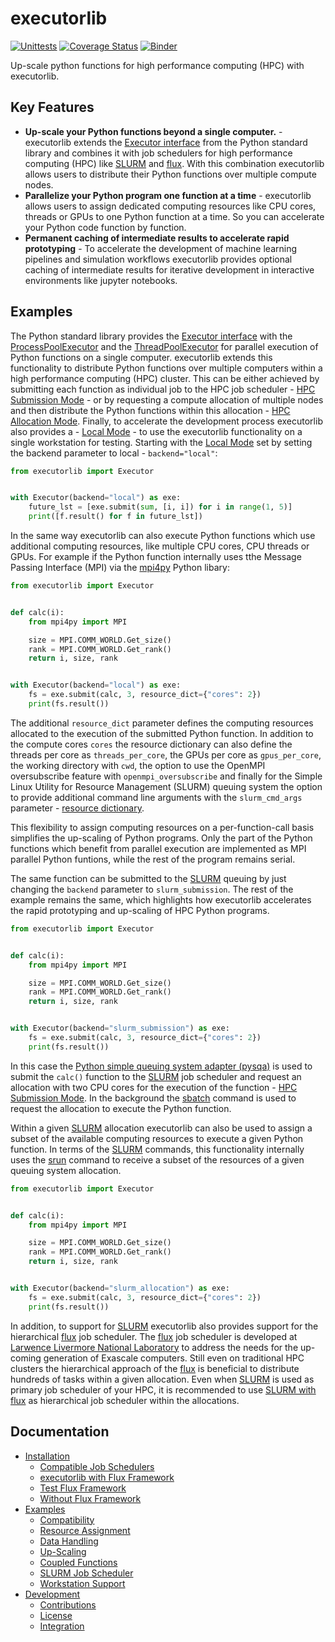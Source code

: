 # executorlib
[![Unittests](https://github.com/pyiron/executorlib/actions/workflows/unittest-openmpi.yml/badge.svg)](https://github.com/pyiron/executorlib/actions/workflows/unittest-openmpi.yml)
[![Coverage Status](https://coveralls.io/repos/github/pyiron/executorlib/badge.svg?branch=main)](https://coveralls.io/github/pyiron/executorlib?branch=main)
[![Binder](https://mybinder.org/badge_logo.svg)](https://mybinder.org/v2/gh/pyiron/executorlib/HEAD?labpath=notebooks%2Fexamples.ipynb)

Up-scale python functions for high performance computing (HPC) with executorlib. 

## Key Features
* **Up-scale your Python functions beyond a single computer.** - executorlib extends the [Executor interface](https://docs.python.org/3/library/concurrent.futures.html#executor-objects)
  from the Python standard library and combines it with job schedulers for high performance computing (HPC) like [SLURM](https://slurm.schedmd.com) 
  and [flux](http://flux-framework.org). With this combination executorlib allows users to distribute their Python 
  functions over multiple compute nodes.
* **Parallelize your Python program one function at a time** - executorlib allows users to assign dedicated computing
  resources like CPU cores, threads or GPUs to one Python function at a time. So you can accelerate your Python code 
  function by function.
* **Permanent caching of intermediate results to accelerate rapid prototyping** - To accelerate the development of 
  machine learning pipelines and simulation workflows executorlib provides optional caching of intermediate results for 
  iterative development in interactive environments like jupyter notebooks.

## Examples
The Python standard library provides the [Executor interface](https://docs.python.org/3/library/concurrent.futures.html#executor-objects)
with the [ProcessPoolExecutor](https://docs.python.org/3/library/concurrent.futures.html#processpoolexecutor) and the 
[ThreadPoolExecutor](https://docs.python.org/3/library/concurrent.futures.html#threadpoolexecutor) for parallel 
execution of Python functions on a single computer. executorlib extends this functionality to distribute Python 
functions over multiple computers within a high performance computing (HPC) cluster. This can be either achieved by 
submitting each function as individual job to the HPC job scheduler - [HPC Submission Mode]() - or by requesting a 
compute allocation of multiple nodes and then distribute the Python functions within this allocation - [HPC Allocation Mode](). 
Finally, to accelerate the development process executorlib also provides a - [Local Mode]() - to use the executorlib 
functionality on a single workstation for testing. Starting with the [Local Mode]() set by setting the backend parameter
to local - `backend="local"`:
```python
from executorlib import Executor


with Executor(backend="local") as exe:
    future_lst = [exe.submit(sum, [i, i]) for i in range(1, 5)]
    print([f.result() for f in future_lst])
```
In the same way executorlib can also execute Python functions which use additional computing resources, like multiple 
CPU cores, CPU threads or GPUs. For example if the Python function internally uses tthe Message Passing Interface (MPI) 
via the [mpi4py](https://mpi4py.readthedocs.io) Python libary: 
```python
from executorlib import Executor


def calc(i):
    from mpi4py import MPI

    size = MPI.COMM_WORLD.Get_size()
    rank = MPI.COMM_WORLD.Get_rank()
    return i, size, rank


with Executor(backend="local") as exe:
    fs = exe.submit(calc, 3, resource_dict={"cores": 2})
    print(fs.result())
```
The additional `resource_dict` parameter defines the computing resources allocated to the execution of the submitted 
Python function. In addition to the compute cores `cores` the resource dictionary can also define the threads per core
as `threads_per_core`, the GPUs per core as `gpus_per_core`, the working directory with `cwd`, the option to use the
OpenMPI oversubscribe feature with `openmpi_oversubscribe` and finally for the Simple Linux Utility for Resource 
Management (SLURM) queuing system the option to provide additional command line arguments with the `slurm_cmd_args` 
parameter - [resource dictionary]().

This flexibility to assign computing resources on a per-function-call basis simplifies the up-scaling of Python programs.
Only the part of the Python functions which benefit from parallel execution are implemented as MPI parallel Python 
funtions, while the rest of the program remains serial. 

The same function can be submitted to the [SLURM](https://slurm.schedmd.com) queuing by just changing the `backend` 
parameter to `slurm_submission`. The rest of the example remains the same, which highlights how executorlib accelerates
the rapid prototyping and up-scaling of HPC Python programs. 
```python
from executorlib import Executor


def calc(i):
    from mpi4py import MPI

    size = MPI.COMM_WORLD.Get_size()
    rank = MPI.COMM_WORLD.Get_rank()
    return i, size, rank


with Executor(backend="slurm_submission") as exe:
    fs = exe.submit(calc, 3, resource_dict={"cores": 2})
    print(fs.result())
```
In this case the [Python simple queuing system adapter (pysqa)](https://pysqa.readthedocs.io) is used to submit the 
`calc()` function to the [SLURM](https://slurm.schedmd.com) job scheduler and request an allocation with two CPU cores 
for the execution of the function - [HPC Submission Mode](). In the background the [sbatch](https://slurm.schedmd.com/sbatch.html) 
command is used to request the allocation to execute the Python function. 

Within a given [SLURM](https://slurm.schedmd.com) allocation executorlib can also be used to assign a subset of the 
available computing resources to execute a given Python function. In terms of the [SLURM](https://slurm.schedmd.com) 
commands, this functionality internally uses the [srun](https://slurm.schedmd.com/srun.html) command to receive a subset
of the resources of a given queuing system allocation. 
```python
from executorlib import Executor


def calc(i):
    from mpi4py import MPI

    size = MPI.COMM_WORLD.Get_size()
    rank = MPI.COMM_WORLD.Get_rank()
    return i, size, rank


with Executor(backend="slurm_allocation") as exe:
    fs = exe.submit(calc, 3, resource_dict={"cores": 2})
    print(fs.result())
```
In addition, to support for [SLURM](https://slurm.schedmd.com) executorlib also provides support for the hierarchical 
[flux](http://flux-framework.org) job scheduler. The [flux](http://flux-framework.org) job scheduler is developed at 
[Larwence Livermore National Laboratory](https://computing.llnl.gov/projects/flux-building-framework-resource-management)
to address the needs for the up-coming generation of Exascale computers. Still even on traditional HPC clusters the 
hierarchical approach of the [flux](http://flux-framework.org) is beneficial to distribute hundreds of tasks within a
given allocation. Even when [SLURM](https://slurm.schedmd.com) is used as primary job scheduler of your HPC, it is 
recommended to use [SLURM with flux]() as hierarchical job scheduler within the allocations. 

## Documentation
* [Installation](https://executorlib.readthedocs.io/en/latest/installation.html)
  * [Compatible Job Schedulers](https://executorlib.readthedocs.io/en/latest/installation.html#compatible-job-schedulers)
  * [executorlib with Flux Framework](https://executorlib.readthedocs.io/en/latest/installation.html#executorlib-with-flux-framework)
  * [Test Flux Framework](https://executorlib.readthedocs.io/en/latest/installation.html#test-flux-framework)
  * [Without Flux Framework](https://executorlib.readthedocs.io/en/latest/installation.html#without-flux-framework)
* [Examples](https://executorlib.readthedocs.io/en/latest/examples.html)
  * [Compatibility](https://executorlib.readthedocs.io/en/latest/examples.html#compatibility)
  * [Resource Assignment](https://executorlib.readthedocs.io/en/latest/examples.html#resource-assignment)
  * [Data Handling](https://executorlib.readthedocs.io/en/latest/examples.html#data-handling)
  * [Up-Scaling](https://executorlib.readthedocs.io/en/latest/examples.html#up-scaling)
  * [Coupled Functions](https://executorlib.readthedocs.io/en/latest/examples.html#coupled-functions)
  * [SLURM Job Scheduler](https://executorlib.readthedocs.io/en/latest/examples.html#slurm-job-scheduler) 
  * [Workstation Support](https://executorlib.readthedocs.io/en/latest/examples.html#workstation-support)
* [Development](https://executorlib.readthedocs.io/en/latest/development.html)
  * [Contributions](https://executorlib.readthedocs.io/en/latest/development.html#contributions)
  * [License](https://executorlib.readthedocs.io/en/latest/development.html#license)
  * [Integration](https://executorlib.readthedocs.io/en/latest/development.html#integration)
